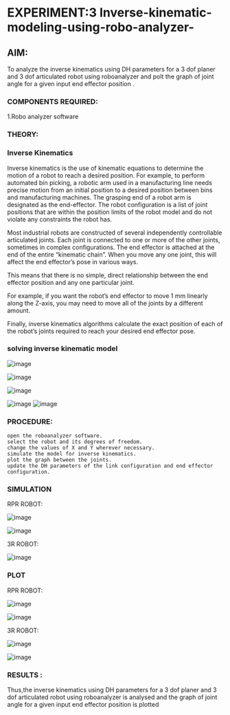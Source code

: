 # EXPERIMENT:3 Inverse-kinematic-modeling-using-robo-analyzer-

## AIM: 
To analyze the inverse kinematics using DH parameters for a 3 dof planer and 3 dof articulated robot using roboanalyzer and polt the graph of joint angle for a given  input end effector position .


### COMPONENTS REQUIRED:
1.Robo analyzer software  


### THEORY: 
  
### Inverse Kinematics
 

Inverse kinematics is the use of kinematic equations to determine the motion of a robot to reach a desired position. For example, to perform automated bin picking, a robotic arm used in a manufacturing line needs precise motion from an initial position to a desired position between bins and manufacturing machines. The grasping end of a robot arm is designated as the end-effector. The robot configuration is a list of joint positions that are within the position limits of the robot model and do not violate any constraints the robot has.

 Most industrial robots are constructed of several independently controllable articulated joints. Each joint is connected to one or more of the other joints, sometimes in complex configurations. The end effector is attached at the end of the entire “kinematic chain”. When you move any one joint, this will affect the end effector’s pose in various ways.

This means that there is no simple, direct relationship between the end effector position and any one particular joint.

For example, if you want the robot’s end effector to move 1 mm linearly along the Z-axis, you may need to move all of the joints by a different amount.

Finally, inverse kinematics algorithms calculate the exact position of each of the robot’s joints required to reach your desired end effector pose.

### solving inverse kinematic model 
![image](https://user-images.githubusercontent.com/36288975/170622829-3fe97ef7-8ef1-44af-afae-b0954871aa0c.png)


![image](https://user-images.githubusercontent.com/36288975/170622902-f48fd9c7-f2ec-4fd5-904b-ea51be8298c3.png)

![image](https://user-images.githubusercontent.com/36288975/170622934-a3fd7f77-7eb2-4408-b66d-d6e3adbd1f99.png)

![image](https://user-images.githubusercontent.com/36288975/170622982-9c4d8b23-1563-4e17-9616-87bcc4f4501d.png)
![image](https://user-images.githubusercontent.com/36288975/170623020-f27efc12-bb58-4f62-840d-af544ac6689e.png)

### PROCEDURE:
```
open the roboanalyzer software.
select the robot and its degrees of freedom.
change the values of X and Y wherever necessary.
simulate the model for inverse kinematics.
plot the graph between the joints.
update the DH parameters of the link configuration and end effector configuration.
```





### SIMULATION 
 
 
 RPR ROBOT:
 
 
 
 ![image](https://github.com/SUJITH04/Inverse-kinematic-modeling-using-robo-analyzer-/assets/130206202/61a7eb3b-a1f4-40e0-ac83-c9f9e4363e67)


![image](https://github.com/SUJITH04/Inverse-kinematic-modeling-using-robo-analyzer-/assets/130206202/fd6a4ef4-d081-481b-b21c-9ec38be5b3ce)

 
 
 
 
 
 3R ROBOT:
 
 
 
 
 
 
 ![image](https://github.com/SUJITH04/Inverse-kinematic-modeling-using-robo-analyzer-/assets/130206202/c12350ee-2dc5-4fc0-a806-7911ee01299e)

 

 
 
### PLOT



RPR ROBOT:



![image](https://github.com/SUJITH04/Inverse-kinematic-modeling-using-robo-analyzer-/assets/130206202/1478f9c6-765f-477a-b7e3-b239d3fb8eaf)



![image](https://github.com/SUJITH04/Inverse-kinematic-modeling-using-robo-analyzer-/assets/130206202/b74a11c1-7f99-449d-ad37-62eae838d13c)



3R ROBOT:



![image](https://github.com/SUJITH04/Inverse-kinematic-modeling-using-robo-analyzer-/assets/130206202/64878869-50b4-4245-9896-a2b8fc288805)



![image](https://github.com/SUJITH04/Inverse-kinematic-modeling-using-robo-analyzer-/assets/130206202/5cfe6aec-49f6-4933-b3e1-3f11ff019716)

### RESULTS :  

Thus,the inverse kinematics using DH parameters for a 3 dof planer and 3 dof articulated robot using roboanalyzer is analysed and the graph of joint angle for a given input end effector position is plotted
